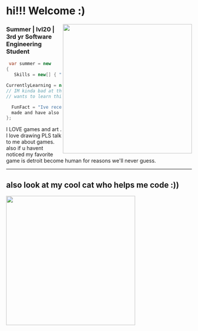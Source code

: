 <h1>hi!!! Welcome :)</h1>

<img align="right" src="https://github.com/user-attachments/assets/d0efea37-4f71-4a00-b91c-e90c8ab53f8f" width="350">

<h3>
  Summer | lvl20 | 3rd yr Software Engineering Student
</h3>


```C#
 var summer = new
{
   Skills = new[] { "C#", "Java", "ASP.NET", "Azure" },

CurrentlyLearning = new[] { "modding stuff, so a bit of assembly,c and c++ :)" },
// IM kinda bad at these haha buut i am someone who constantly
// wants to learn things and self improve :))

  FunFact = "Ive recently really gotten into how games are
  made and have also been experimenting with ghidra for funsies"
};
```
  
I LOVE games and art . I love drawing PLS talk to me about games. 
also if u havent noticed my favorite game is detroit become human for reasons we'll never guess.

<hr>

<h2> also look at my cool cat who helps me code :)) </h2>

<img align="left" src="https://github.com/user-attachments/assets/896ffa40-c3b9-436b-8ea1-1118aacb6dea" width="350">



